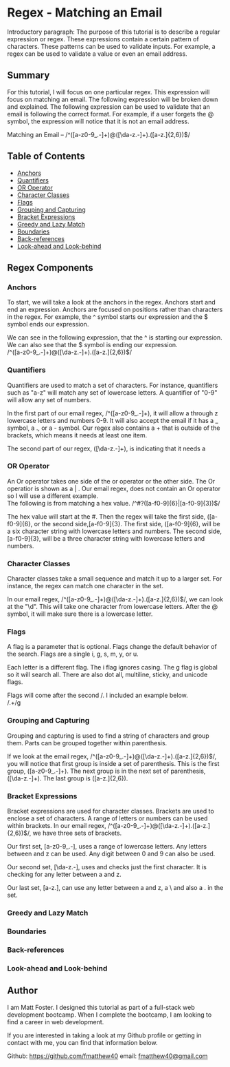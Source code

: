 # Regex - Matching an Email

Introductory paragraph:  The purpose of this tutorial is to describe a regular expression or regex.  These expressions contain a certain pattern of characters.  These patterns can be used to validate inputs.  For example, a regex can be used to validate a value or even an email address.  

## Summary

For this tutorial, I will focus on one particular regex.  This expression will focus on matching an email.  The following expression will be broken down and explained.  The following expression can be used to validate that an email is following the correct format.  For example, if a user forgets the @ symbol, the expression will notice that it is not an email address.  

Matching an Email – /^([a-z0-9_\.-]+)@([\da-z\.-]+)\.([a-z\.]{2,6})$/

## Table of Contents

- [Anchors](#anchors)
- [Quantifiers](#quantifiers)
- [OR Operator](#or-operator)
- [Character Classes](#character-classes)
- [Flags](#flags)
- [Grouping and Capturing](#grouping-and-capturing)
- [Bracket Expressions](#bracket-expressions)
- [Greedy and Lazy Match](#greedy-and-lazy-match)
- [Boundaries](#boundaries)
- [Back-references](#back-references)
- [Look-ahead and Look-behind](#look-ahead-and-look-behind)

## Regex Components

### Anchors
To start, we will take a look at the anchors in the regex.  Anchors start and end an expression. Anchors are focused on positions rather than characters in the regex.  For example, the ^ symbol starts our expression and the $ symbol ends our expression.

We can see in the following expression, that the ^ is starting our expression.  We can also see that the $ symbol is ending our expression.  
/^([a-z0-9_\.-]+)@([\da-z\.-]+)\.([a-z\.]{2,6})$/

### Quantifiers
Quantifiers are used to match a set of characters. For instance, quantifiers such as "a-z" will match any set of lowercase letters.  A quantifier of "0-9" will allow any set of numbers.

In the first part of our email regex, /^([a-z0-9_\.-]+), it will allow a through z lowercase letters and numbers 0-9.  It will also accept the email if it has a _ symbol, a ., or a - symbol.  Our regex also contains a + that is outside of the brackets, which means it needs at least one item.

The second part of our regex, ([\da-z\.-]+), is indicating that it needs a 

### OR Operator
An Or operator takes one side of the or operator or the other side. The Or operatior is shown as a | .
Our email regex, does not contain an Or operator so I will use a different example.   
The following is from matching a hex value. 
/^#?([a-f0-9]{6}|[a-f0-9]{3})$/

The hex value will start at the #.  Then the regex will take the first side, ([a-f0-9]{6}, or the second side,[a-f0-9]{3}.  The first side, ([a-f0-9]{6}, will be a six character string with lowercase letters and numbers.  The second side, [a-f0-9]{3}, will be a three character string with lowercase letters and numbers.  

### Character Classes
Character classes take a small sequence and match it up to a larger set.  For instance, the regex can match one character in the set.   

In our email regex, /^([a-z0-9_\.-]+)@([\da-z\.-]+)\.([a-z\.]{2,6})$/, we can look at the "\d".  This will take one character from lowercase letters.  After the @ symbol, it will make sure there is a lowercase letter.  

### Flags
A flag is a parameter that is optional.  Flags change the default behavior of the search. Flags are a single i, g, s, m, y, or u.  

Each letter is a different flag. The i flag ignores casing. The g flag is global so it will search all.  There are also dot all, multiline, sticky, and unicode flags.  

Flags will come after the second /.  I included an example below.  
/.+/g

### Grouping and Capturing
Grouping and capturing is used to find a string of characters and group them.  Parts can be grouped together within parenthesis.  

If we look at the email regex, /^([a-z0-9_\.-]+)@([\da-z\.-]+)\.([a-z\.]{2,6})$/, you will notice that first group is inside a set of parenthesis.  This is the first group, ([a-z0-9_\.-]+). The next group is in the next set of parenthesis, ([\da-z\.-]+). The last group is ([a-z\.]{2,6}).

### Bracket Expressions
Bracket expressions are used for character classes.  Brackets are used to enclose a set of characters.  A range of letters or numbers can be used within brackets.  In our email regex, /^([a-z0-9_\.-]+)@([\da-z\.-]+)\.([a-z\.]{2,6})$/, we have three sets of brackets.  

Our first set, [a-z0-9_\.-], uses a range of lowercase letters. Any letters between and z can be used.  Any digit between 0 and 9 can also be used.  

Our second set, [\da-z\.-], uses and checks just the first character.  It is checking for any letter between a and z.  

Our last set, [a-z\.], can use any letter between a and z, a \ and also a . in the set. 

### Greedy and Lazy Match

### Boundaries

### Back-references

### Look-ahead and Look-behind

## Author

I am Matt Foster.  I designed this tutorial as part of a full-stack web development bootcamp.  When I complete the bootcamp, I am looking to find a career in web development. 

If you are interested in taking a look at my Github profile or getting in contact with me, you can find that information below.

Github: https://github.com/fmatthew40
email: fmatthew40@gmail.com
